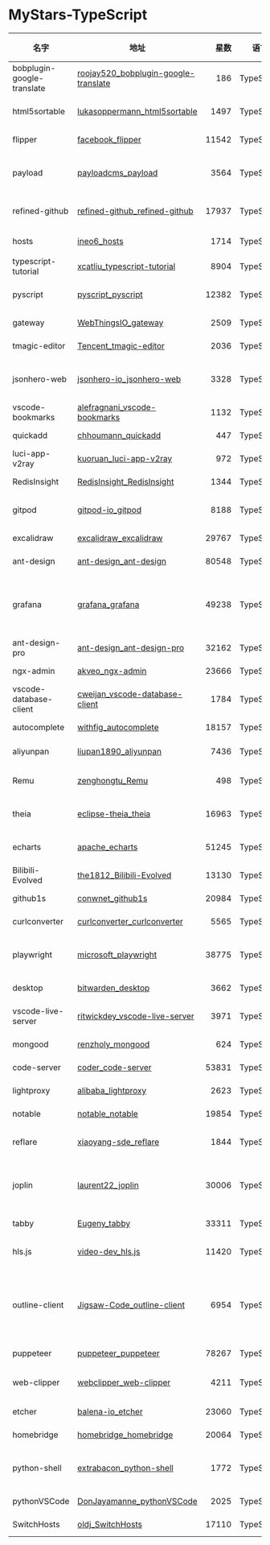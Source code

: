 # MyStars-TypeScript
|           名字           |                                               地址                                                |星数 |   语言   | 大小 |                                                                                                    描述                                                                                                     |
|--------------------------|---------------------------------------------------------------------------------------------------|----:|----------|------|-------------------------------------------------------------------------------------------------------------------------------------------------------------------------------------------------------------|
|bobplugin-google-translate|[roojay520_bobplugin-google-translate](https://github.com/roojay520/bobplugin-google-translate.git)|  186|TypeScript|766 B | Bob 的一个Google 翻译插件                                                                                                                                                                                   |
|html5sortable             |[lukasoppermann_html5sortable](https://github.com/lukasoppermann/html5sortable.git)                | 1497|TypeScript|3 KB  |VanillaJS sortable lists and grids using native HTML5 drag and drop API.                                                                                                                                     |
|flipper                   |[facebook_flipper](https://github.com/facebook/flipper.git)                                        |11542|TypeScript|164 KB|A desktop debugging platform for mobile developers.                                                                                                                                                          |
|payload                   |[payloadcms_payload](https://github.com/payloadcms/payload.git)                                    | 3564|TypeScript|12 KB |Free and Open-source Headless CMS and Application Framework built with TypeScript, Node.js, React and MongoDB                                                                                                |
|refined-github            |[refined-github_refined-github](https://github.com/refined-github/refined-github.git)              |17937|TypeScript|19 KB |:octocat: Browser extension that simplifies the GitHub interface and adds useful features                                                                                                                    |
|hosts                     |[ineo6_hosts](https://github.com/ineo6/hosts.git)                                                  | 1714|TypeScript|2 KB  |GitHub最新hosts。解决GitHub图片无法显示，加速GitHub网页浏览。                                                                                                                                                |
|typescript-tutorial       |[xcatliu_typescript-tutorial](https://github.com/xcatliu/typescript-tutorial.git)                  | 8904|TypeScript|5 KB  |TypeScript 入门教程                                                                                                                                                                                          |
|pyscript                  |[pyscript_pyscript](https://github.com/pyscript/pyscript.git)                                      |12382|TypeScript|7 KB  |Home Page: https://pyscript.net  Examples: https://pyscript.net/examples                                                                                                                                     |
|gateway                   |[WebThingsIO_gateway](https://github.com/WebThingsIO/gateway.git)                                  | 2509|TypeScript|16 KB |WebThings Gateway                                                                                                                                                                                            |
|tmagic-editor             |[Tencent_tmagic-editor](https://github.com/Tencent/tmagic-editor.git)                              | 2036|TypeScript|67 KB |                                                                                                                                                                                                             |
|jsonhero-web              |[jsonhero-io_jsonhero-web](https://github.com/jsonhero-io/jsonhero-web.git)                        | 3328|TypeScript|56 KB |JSON Hero is an open-source, beautiful JSON explorer for the web that lets you browse, search and navigate your JSON files at speed. 🚀                                                                      |
|vscode-bookmarks          |[alefragnani_vscode-bookmarks](https://github.com/alefragnani/vscode-bookmarks.git)                | 1132|TypeScript|11 KB |Bookmarks Extension for Visual Studio Code                                                                                                                                                                   |
|quickadd                  |[chhoumann_quickadd](https://github.com/chhoumann/quickadd.git)                                    |  447|TypeScript|23 KB |QuickAdd for Obsidian                                                                                                                                                                                        |
|luci-app-v2ray            |[kuoruan_luci-app-v2ray](https://github.com/kuoruan/luci-app-v2ray.git)                            |  972|TypeScript|1 KB  |LuCI support for V2Ray                                                                                                                                                                                       |
|RedisInsight              |[RedisInsight_RedisInsight](https://github.com/RedisInsight/RedisInsight.git)                      | 1344|TypeScript|11 KB |RedisInsight                                                                                                                                                                                                 |
|gitpod                    |[gitpod-io_gitpod](https://github.com/gitpod-io/gitpod.git)                                        | 8188|TypeScript|46 KB |Gitpod automates the provisioning of ready-to-code development environments.                                                                                                                                 |
|excalidraw                |[excalidraw_excalidraw](https://github.com/excalidraw/excalidraw.git)                              |29767|TypeScript|34 KB |Virtual whiteboard for sketching hand-drawn like diagrams                                                                                                                                                    |
|ant-design                |[ant-design_ant-design](https://github.com/ant-design/ant-design.git)                              |80548|TypeScript|892 KB|An enterprise-class UI design language and React UI library                                                                                                                                                  |
|grafana                   |[grafana_grafana](https://github.com/grafana/grafana.git)                                          |49238|TypeScript|563 KB|The open and composable observability and data visualization platform. Visualize metrics, logs, and traces from multiple sources like Prometheus, Loki, Elasticsearch, InfluxDB, Postgres and many more.     |
|ant-design-pro            |[ant-design_ant-design-pro](https://github.com/ant-design/ant-design-pro.git)                      |32162|TypeScript|6 KB  |👨🏻‍💻👩🏻‍💻 Use Ant Design like a Pro!                                                                                                                                                                    |
|ngx-admin                 |[akveo_ngx-admin](https://github.com/akveo/ngx-admin.git)                                          |23666|TypeScript|65 KB |Customizable admin dashboard template based on Angular 10+                                                                                                                                                   |
|vscode-database-client    |[cweijan_vscode-database-client](https://github.com/cweijan/vscode-database-client.git)            | 1784|TypeScript|9 KB  |Database Client For Visual Studio Code                                                                                                                                                                       |
|autocomplete              |[withfig_autocomplete](https://github.com/withfig/autocomplete.git)                                |18157|TypeScript|20 KB |Fig adds autocomplete to your terminal.                                                                                                                                                                      |
|aliyunpan                 |[liupan1890_aliyunpan](https://github.com/liupan1890/aliyunpan.git)                                | 7436|TypeScript|11 KB |阿里云盘小白羊版  阿里云盘PC版 aliyundriver                                                                                                                                                                  |
|Remu                      |[zenghongtu_Remu](https://github.com/zenghongtu/Remu.git)                                          |  498|TypeScript|10 KB |💥Chrome Extension for GitHub that view stars / star history / organizing starred repository                                                                                                                 |
|theia                     |[eclipse-theia_theia](https://github.com/eclipse-theia/theia.git)                                  |16963|TypeScript|2 MB  |Eclipse Theia is a cloud & desktop IDE framework implemented in TypeScript.                                                                                                                                  |
|echarts                   |[apache_echarts](https://github.com/apache/echarts.git)                                            |51245|TypeScript|212 KB|Apache ECharts is a powerful, interactive charting and data visualization library for browser                                                                                                                |
|Bilibili-Evolved          |[the1812_Bilibili-Evolved](https://github.com/the1812/Bilibili-Evolved.git)                        |13130|TypeScript|282 KB|强大的哔哩哔哩增强脚本                                                                                                                                                                                       |
|github1s                  |[conwnet_github1s](https://github.com/conwnet/github1s.git)                                        |20984|TypeScript|14 KB |One second to read GitHub code with VS Code.                                                                                                                                                                 |
|curlconverter             |[curlconverter_curlconverter](https://github.com/curlconverter/curlconverter.git)                  | 5565|TypeScript|1 KB  |Generate code from cURL commands                                                                                                                                                                             |
|playwright                |[microsoft_playwright](https://github.com/microsoft/playwright.git)                                |38775|TypeScript|106 KB|Playwright is a framework for Web Testing and Automation. It allows testing Chromium, Firefox and WebKit with a single API.                                                                                  |
|desktop                   |[bitwarden_desktop](https://github.com/bitwarden/desktop.git)                                      | 3662|TypeScript|36 KB |The desktop vault (Windows, macOS, & Linux).                                                                                                                                                                 |
|vscode-live-server        |[ritwickdey_vscode-live-server](https://github.com/ritwickdey/vscode-live-server.git)              | 3971|TypeScript|5 KB  |Launch a development local Server with live reload feature for static & dynamic pages.                                                                                                                       |
|mongood                   |[renzholy_mongood](https://github.com/renzholy/mongood.git)                                        |  624|TypeScript|14 KB |A MongoDB GUI with Fluent Design                                                                                                                                                                             |
|code-server               |[coder_code-server](https://github.com/coder/code-server.git)                                      |53831|TypeScript|49 KB |VS Code in the browser                                                                                                                                                                                       |
|lightproxy                |[alibaba_lightproxy](https://github.com/alibaba/lightproxy.git)                                    | 2623|TypeScript|42 KB |💎 Cross platform Web debugging proxy                                                                                                                                                                        |
|notable                   |[notable_notable](https://github.com/notable/notable.git)                                          |19854|TypeScript|8 KB  |The Markdown-based note-taking app that doesn't suck.                                                                                                                                                        |
|reflare                   |[xiaoyang-sde_reflare](https://github.com/xiaoyang-sde/reflare.git)                                | 1844|TypeScript|3 KB  |Lightweight and scalable reverse proxy and load balancing library built for Cloudflare Workers                                                                                                               |
|joplin                    |[laurent22_joplin](https://github.com/laurent22/joplin.git)                                        |30006|TypeScript|254 KB|Joplin - an open source note taking and to-do application with synchronisation capabilities for Windows, macOS, Linux, Android and iOS.                                                                      |
|tabby                     |[Eugeny_tabby](https://github.com/Eugeny/tabby.git)                                                |33311|TypeScript|82 KB |A terminal for a more modern age                                                                                                                                                                             |
|hls.js                    |[video-dev_hls.js](https://github.com/video-dev/hls.js.git)                                        |11420|TypeScript|190 KB|HLS.js is a JavaScript library that plays HLS in browsers with support for MSE.                                                                                                                              |
|outline-client            |[Jigsaw-Code_outline-client](https://github.com/Jigsaw-Code/outline-client.git)                    | 6954|TypeScript|416 KB|Outline clients, developed by Jigsaw. The Outline clients use the popular Shadowsocks protocol, and lean on the Cordova and Electron frameworks to support Windows, Android / ChromeOS, Linux, iOS and macOS.|
|puppeteer                 |[puppeteer_puppeteer](https://github.com/puppeteer/puppeteer.git)                                  |78267|TypeScript|17 KB |Headless Chrome Node.js API                                                                                                                                                                                  |
|web-clipper               |[webclipper_web-clipper](https://github.com/webclipper/web-clipper.git)                            | 4211|TypeScript|4 KB  |For Notion,OneNote,Bear,Yuque,Joplin。Clip anything to anywhere                                                                                                                                              |
|etcher                    |[balena-io_etcher](https://github.com/balena-io/etcher.git)                                        |23060|TypeScript|90 KB |Flash OS images to SD cards & USB drives, safely and easily.                                                                                                                                                 |
|homebridge                |[homebridge_homebridge](https://github.com/homebridge/homebridge.git)                              |20064|TypeScript|3 KB  |HomeKit support for the impatient.                                                                                                                                                                           |
|python-shell              |[extrabacon_python-shell](https://github.com/extrabacon/python-shell.git)                          | 1772|TypeScript|326 B |Run Python scripts from Node.js with simple (but efficient) inter-process communication through stdio                                                                                                        |
|pythonVSCode              |[DonJayamanne_pythonVSCode](https://github.com/DonJayamanne/pythonVSCode.git)                      | 2025|TypeScript|137 KB|This extension is now maintained in the Microsoft fork.                                                                                                                                                      |
|SwitchHosts               |[oldj_SwitchHosts](https://github.com/oldj/SwitchHosts.git)                                        |17110|TypeScript|30 KB |Switch hosts quickly!                                                                                                                                                                                        |
